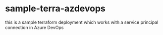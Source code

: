 # sample-terra-azdevops
this is a sample terraform deployment which works with a service principal connection in Azure DevOps